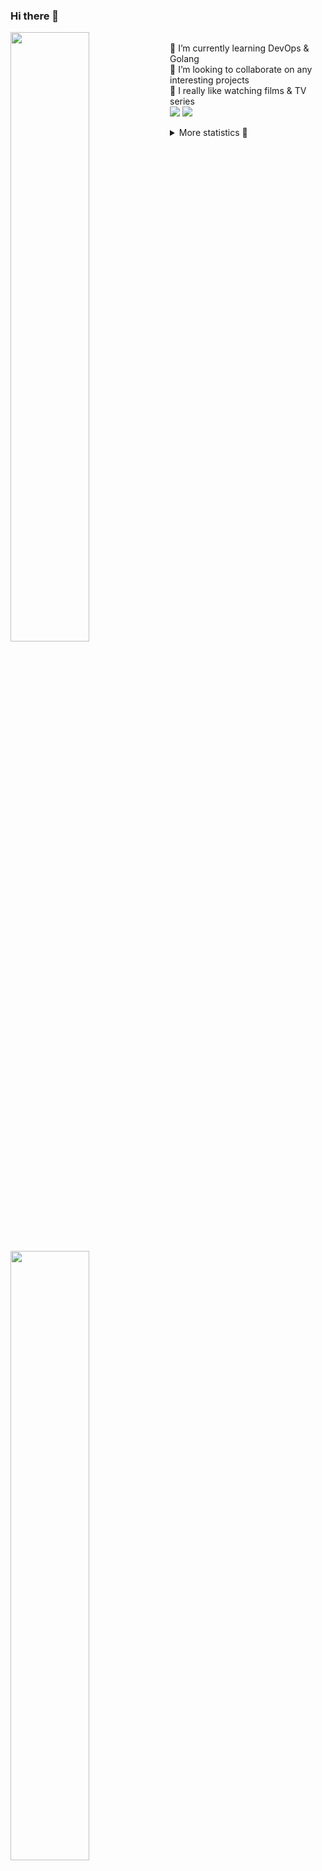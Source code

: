 ### Hi there 👋


[<img align="left" width="50%" src="https://github-readme-stats.vercel.app/api?username=rufusnufus&hide=issues&show_icons=true&count_private=true&theme=transparent&title_color=FF6F40&text_color=FBF9F8&icon_color=F48242&hide_border=true&hide_title=true#gh-dark-mode-only">](https://metrics.lecoq.io/rufusnufus#gh-dark-mode-only)
[<img align="left" width="50%" src="https://github-readme-stats.vercel.app/api?username=rufusnufus&hide=issues&show_icons=true&count_private=true&theme=transparent&title_color=FF6533&text_color=4D4644&icon_color=FF8038&hide_border=true&hide_title=true#gh-light-mode-only">](https://metrics.lecoq.io/rufusnufus#gh-light-mode-only)

<p>
  <br>
  🌱 I’m currently learning DevOps & Golang</br>
  👯 I’m looking to collaborate on any interesting projects</br>
  🎥 I really like watching films & TV series</br>
  <a href="https://linkedin.com/in/rufusnufus"><img src="https://img.shields.io/badge/linkedin-0077B5.svg?style=for-the-badge&logo=linkedin&logoColor=white"/></a>
  <a href="https://t.me/rufusnufus"><img src="https://img.shields.io/badge/-telegram-black?style=for-the-badge&color=blue&logo=telegram"/></a>
</p>

<p text-align="left">
<details>
  <summary>More statistics 👀</summary><br/>

<!--START_SECTION:waka-->
![Code Time](http://img.shields.io/badge/Code%20Time-649%20hrs%2049%20mins-blue)

![Profile Views](http://img.shields.io/badge/Profile%20Views-0-blue)

**I'm an Early 🐤** 

```text
🌞 Morning                11377 commits       ██████░░░░░░░░░░░░░░░░░░░   22.96 % 
🌆 Daytime                28294 commits       ██████████████░░░░░░░░░░░   57.09 % 
🌃 Evening                8852 commits        ████░░░░░░░░░░░░░░░░░░░░░   17.86 % 
🌙 Night                  1035 commits        █░░░░░░░░░░░░░░░░░░░░░░░░   02.09 % 
```
📅 **I'm Most Productive on Monday** 

```text
Monday                   10842 commits       █████░░░░░░░░░░░░░░░░░░░░   21.88 % 
Tuesday                  9147 commits        █████░░░░░░░░░░░░░░░░░░░░   18.46 % 
Wednesday                10268 commits       █████░░░░░░░░░░░░░░░░░░░░   20.72 % 
Thursday                 9482 commits        █████░░░░░░░░░░░░░░░░░░░░   19.13 % 
Friday                   8553 commits        ████░░░░░░░░░░░░░░░░░░░░░   17.26 % 
Saturday                 798 commits         ░░░░░░░░░░░░░░░░░░░░░░░░░   01.61 % 
Sunday                   468 commits         ░░░░░░░░░░░░░░░░░░░░░░░░░   00.94 % 
```


📊 **This Week I Spent My Time On** 

```text
💬 Programming Languages: 
YAML                     9 hrs 2 mins        ███████████░░░░░░░░░░░░░░   43.81 % 
HCL                      6 hrs 16 mins       ████████░░░░░░░░░░░░░░░░░   30.37 % 
Other                    3 hrs 52 mins       █████░░░░░░░░░░░░░░░░░░░░   18.78 % 
Terraform                1 hr 5 mins         █░░░░░░░░░░░░░░░░░░░░░░░░   05.29 % 
Bash                     20 mins             ░░░░░░░░░░░░░░░░░░░░░░░░░   01.68 % 

🔥 Editors: 
VS Code                  16 hrs 51 mins      ████████████████████░░░░░   81.65 % 
iTerm2                   3 hrs 47 mins       █████░░░░░░░░░░░░░░░░░░░░   18.35 % 
```

**I Mostly Code in Java** 

```text
Go                       36 repos            █████░░░░░░░░░░░░░░░░░░░░   21.30 % 
Python                   15 repos            ██░░░░░░░░░░░░░░░░░░░░░░░   08.88 % 
Smarty                   11 repos            ██░░░░░░░░░░░░░░░░░░░░░░░   06.51 % 
Kotlin                   8 repos             █░░░░░░░░░░░░░░░░░░░░░░░░   04.73 % 
HCL                      7 repos             █░░░░░░░░░░░░░░░░░░░░░░░░   04.14 % 
```




 Last Updated on 27/01/2024 01:05:46 UTC
<!--END_SECTION:waka-->

</details>
</p>
